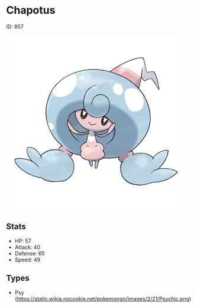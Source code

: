 # Chapotus


ID: 857

![](https://raw.githubusercontent.com/PokeAPI/sprites/master/sprites/pokemon/other/official-artwork/857.png "Chapotus")

## Stats


 - HP: 57
 - Attack: 40
 - Defense: 65
 - Speed: 49

## Types


 - Psy (https://static.wikia.nocookie.net/pokemongo/images/2/21/Psychic.png)
